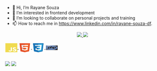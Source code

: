 - 👋 Hi, I’m Rayane Souza
- 👀 I’m interested in frontend development
- 💞️ I’m looking to collaborate on personal projects and training
- 📫 How to reach me in https://www.linkedin.com/in/rayane-souza-df.

<!---
souzarayane/souzarayane is a ✨ special ✨ repository because its `README.md` (this file) appears on your GitHub profile.
You can click the Preview link to take a look at your changes.
--->
<div align="center">
  <a href="https://github.com/souzarayane">
  <img height="180em" src="https://github-readme-stats.vercel.app/api?username=souzarayane&show_icons=true&theme=radical&include_all_commits=true&count_private=true"/>
  <img height="180em" src="https://github-readme-stats.vercel.app/api/top-langs/?username=souzarayane&layout=compact&langs_count=7&theme=radical"/>
</div>
  
<div style="display: inline_block"><br>
  <img align="center" alt="Rayane-Js" height="30" width="40" src="https://raw.githubusercontent.com/devicons/devicon/master/icons/javascript/javascript-plain.svg">
  <img align="center" alt="Rayane-HTML" height="30" width="40" src="https://raw.githubusercontent.com/devicons/devicon/master/icons/html5/html5-original.svg">
  <img align="center" alt="Rayane-CSS" height="30" width="40" src="https://raw.githubusercontent.com/devicons/devicon/master/icons/css3/css3-original.svg">
  <img align="center" alt="Rayane-CSS" height="30" width="40" src="https://raw.githubusercontent.com/devicons/devicon/master/icons/php/php-original.svg">
</div>   
  
 ##
  
<div> 
 <a href = "mailto:souzarayane1@outlook.com"><img src="https://img.shields.io/badge/Microsoft_Outlook-0078D4?style=for-the-badge&logo=microsoft-outlook&logoColor=white" target="_blank"></a>
 <a href="https://www.linkedin.com/in/rayane-souza-df" target="_blank"><img src="https://img.shields.io/badge/-LinkedIn-%230077B5?style=for-the-        badge&logo=linkedin&logoColor=white" target="_blank"></a> 
</div>
  
##




